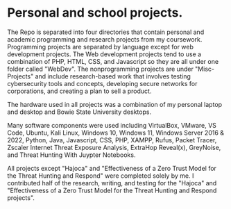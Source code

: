 # Personal and school projects.

The Repo is separated into four directories that contain personal and academic programming and research projects from my coursework. Programming projects are separated by language except for web development projects. The Web development projects tend to use a combination of PHP, HTML, CSS, and Javascript so they are all under one folder called "WebDev". The nonprogramming projects are under "Misc-Projects" and include research-based work that involves testing cybersecurity tools and concepts, developing secure networks for corporations, and creating a plan to sell a product. 

The hardware used in all projects was a combination of my personal laptop and desktop and Bowie State University desktops.

Many software components were used including VirtualBox, VMware, VS Code, Ubuntu, Kali Linux, Windows 10, Windows 11, Windows Server 2016 & 2022, Python, Java, Javascript, CSS, PHP, XAMPP, Rufus, Packet Tracer, Zscaler Internet Threat Exposure Analysis, ExtraHop Reveal(x), GreyNoise, and Threat Hunting With Juypter Notebooks. 

All projects except "Hajoca" and "Effectiveness of a Zero Trust Model for the Threat Hunting and Respond" were completed solely by me. I contributed half of the research, writing, and testing for the "Hajoca" and "Effectiveness of a Zero Trust Model for the Threat Hunting and Respond projects".
